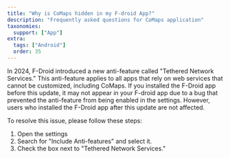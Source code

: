 ```yaml
---
title: "Why is CoMaps hidden in my F-droid App?"
description: "Frequently asked questions for CoMaps application"
taxonomies:
  support: ["App"]
extra:
  tags: ["Android"]
  order: 35
---
```


In 2024, F-Droid introduced a new anti-feature called "Tethered Network Services." This anti-feature applies to all apps that rely on web services that cannot be customized, including CoMaps. If you installed the F-Droid app before this update, it may not appear in your F-droid app due to a bug that prevented the anti-feature from being enabled in the settings. However, users who installed the F-Droid app after this update are not affected.

To resolve this issue, please follow these steps:

1. Open the settings
2. Search for "Include Anti-features" and select it.
3. Check the box next to "Tethered Network Services."
